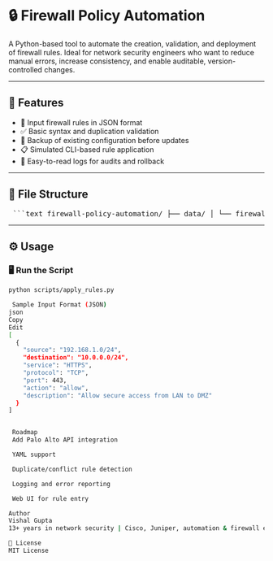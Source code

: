 # 🔒 Firewall Policy Automation

A Python-based tool to automate the creation, validation, and deployment of firewall rules. Ideal for network security engineers who want to reduce manual errors, increase consistency, and enable auditable, version-controlled changes.

---

## 🚀 Features

- 🔧 Input firewall rules in JSON format
- ✅ Basic syntax and duplication validation
- 📂 Backup of existing configuration before updates
- 📋 Simulated CLI-based rule application
- 📜 Easy-to-read logs for audits and rollback

---

## 📁 File Structure

<pre> ```text firewall-policy-automation/ ├── data/ │ └── firewall_rules.json # Rule definitions ├── scripts/ │ └── apply_rules.py # Main logic to process and apply rules ├── backup/ │ └── backup_config_<date>.txt # Simulated backup ├── logs/ │ └── execution.log # Execution log (future enhancement) ├── README.md └── requirements.txt ``` </pre>


---

## ⚙️ Usage

### 🖥 Run the Script

```bash
python scripts/apply_rules.py

 Sample Input Format (JSON)
json
Copy
Edit
[
  {
    "source": "192.168.1.0/24",
    "destination": "10.0.0.0/24",
    "service": "HTTPS",
    "protocol": "TCP",
    "port": 443,
    "action": "allow",
    "description": "Allow secure access from LAN to DMZ"
  }
]


 Roadmap
 Add Palo Alto API integration

 YAML support

 Duplicate/conflict rule detection

 Logging and error reporting

 Web UI for rule entry

Author
Vishal Gupta
13+ years in network security | Cisco, Juniper, automation & firewall expert

📜 License
MIT License
